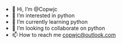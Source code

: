 - 👋 Hi, I’m @Copwjc
- 👀 I’m interested in python
- 🌱 I’m currently learning python
- 💞️ I’m looking to collaborate on python
- 📫 How to reach me copwjc@outlook.com

<!---
Copwjc/Copwjc is a ✨ special ✨ repository because its `README.md` (this file) appears on your GitHub profile.
You can click the Preview link to take a look at your changes.
--->
